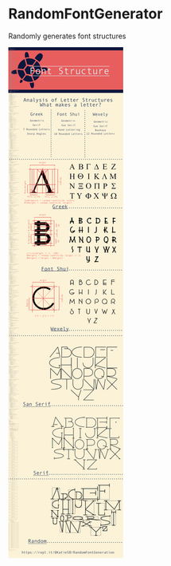 # RandomFontGenerator
Randomly generates font structures

![Infographic](https://github.com/KatieMSB/RandomFontGenerator/blob/master/Infographic.jpg)
